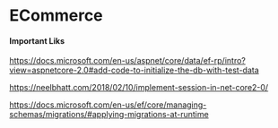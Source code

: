 # ECommerce

#### Important Liks
https://docs.microsoft.com/en-us/aspnet/core/data/ef-rp/intro?view=aspnetcore-2.0#add-code-to-initialize-the-db-with-test-data

https://neelbhatt.com/2018/02/10/implement-session-in-net-core2-0/

https://docs.microsoft.com/en-us/ef/core/managing-schemas/migrations/#applying-migrations-at-runtime

